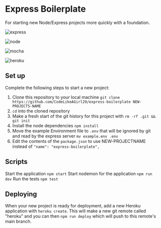 # Express Boilerplate

For starting new Node/Express projects more quickly with a foundation.

![express](https://camo.githubusercontent.com/0a95585d6b3a07028298a45d60b85a1331358bc336549d64dbbc27977f1495f3/68747470733a2f2f696d672e736869656c64732e696f2f7374617469632f76313f7374796c653d666f722d7468652d6261646765266d6573736167653d4578707265737326636f6c6f723d303030303030266c6f676f3d45787072657373266c6f676f436f6c6f723d464646464646266c6162656c3d)

![node](https://img.shields.io/badge/Node.js-339933?style=for-the-badge&logo=nodedotjs&logoColor=white)

![mocha](https://img.shields.io/badge/Mocha-8D6748?style=for-the-badge&logo=Mocha&logoColor=white)

![heroku](https://camo.githubusercontent.com/19764c8c39927763a01a6468b533a874ecc23d80143f9ae260eec76b696c7d82/68747470733a2f2f696d672e736869656c64732e696f2f7374617469632f76313f7374796c653d666f722d7468652d6261646765266d6573736167653d4865726f6b7526636f6c6f723d343330303938266c6f676f3d4865726f6b75266c6f676f436f6c6f723d464646464646266c6162656c3d)

## Set up

Complete the following steps to start a new project:

1. Clone this repository to your local machine `git clone https://github.com/CodeLikeAGirl29/express-boilerplate NEW-PROJECTS-NAME`
2. `cd` into the cloned repository
3. Make a fresh start of the git history for this project with
   `rm -rf .git && git init`
4. Install the node dependencies `npm install`
5. Move the example Environment file to `.env` that will be
   ignored by git and read by the express server `mv example.env .env`
6. Edit the contents of the `package.json` to use NEW-PROJECTNAME instead of `"name": "express-boilerplate",`

## Scripts

Start the application `npm start`
Start nodemon for the application `npm run dev`
Run the tests `npm test`

## Deploying

When your new project is ready for deployment, add a new Heroku
application with `heroku create`. This will make a new git
remote called "heroku" and you can then `npm run deploy` which
will push to this remote's main branch.
